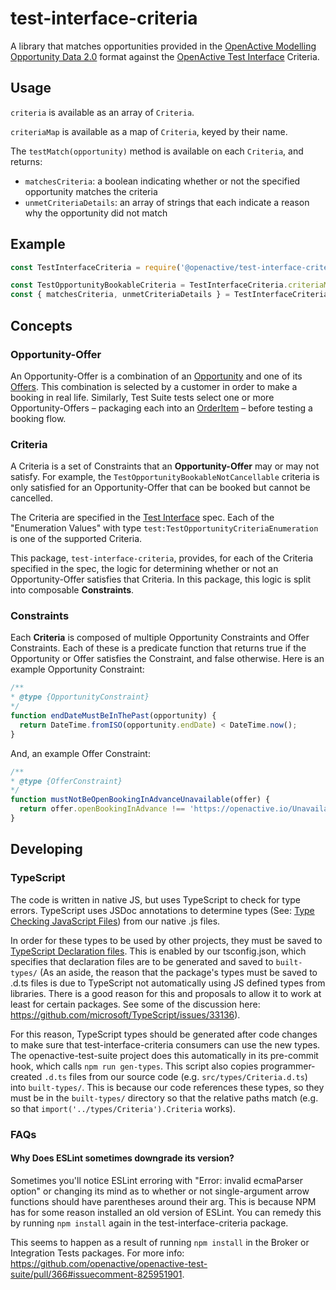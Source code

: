 # test-interface-criteria

A library that matches opportunities provided in the [OpenActive Modelling Opportunity Data 2.0](https://openactive.io/modelling-opportunity-data/) format against the [OpenActive Test Interface](https://openactive.io/test-interface/) Criteria.

## Usage

`criteria` is available as an array of `Criteria`.

`criteriaMap` is available as a map of `Criteria`, keyed by their name.

The `testMatch(opportunity)` method is available on each `Criteria`, and returns:
- `matchesCriteria`: a boolean indicating whether or not the specified opportunity matches the criteria
- `unmetCriteriaDetails`: an array of strings that each indicate a reason why the opportunity did not match

## Example

```javascript
const TestInterfaceCriteria = require('@openactive/test-interface-criteria');

const TestOpportunityBookableCriteria = TestInterfaceCriteria.criteriaMap.get('TestOpportunityBookable');
const { matchesCriteria, unmetCriteriaDetails } = TestInterfaceCriteria.testMatch(TestOpportunityBookableCriteria, opportunity);
```

## Concepts

### Opportunity-Offer

An Opportunity-Offer is a combination of an [Opportunity](https://openactive.io/open-booking-api/EditorsDraft/#dfn-opportunity) and one of its [Offers](https://openactive.io/modelling-opportunity-data/#describing-offers-code-schema-offer-code-). This combination is selected by a customer in order to make a booking in real life. Similarly, Test Suite tests select one or more Opportunity-Offers – packaging each into an [OrderItem](https://openactive.io/open-booking-api/EditorsDraft/#schema-orderitem) – before testing a booking flow.

### Criteria

A Criteria is a set of Constraints that an **Opportunity-Offer** may or may not satisfy. For example, the `TestOpportunityBookableNotCancellable` criteria is only satisfied for an Opportunity-Offer that can be booked but cannot be cancelled.

The Criteria are specified in the [Test Interface](https://openactive.io/test-interface) spec. Each of the "Enumeration Values" with type `test:TestOpportunityCriteriaEnumeration` is one of the supported Criteria.

This package, `test-interface-criteria`, provides, for each of the Criteria specified in the spec, the logic for determining whether or not an Opportunity-Offer satisfies that Criteria. In this package, this logic is split into composable **Constraints**.

### Constraints

Each **Criteria** is composed of multiple Opportunity Constraints and Offer Constraints. Each of these is a predicate function that returns true if the Opportunity or Offer satisfies the Constraint, and false otherwise. Here is an example Opportunity Constraint:

```js
/**
* @type {OpportunityConstraint}
*/
function endDateMustBeInThePast(opportunity) {
  return DateTime.fromISO(opportunity.endDate) < DateTime.now();
}
```

And, an example Offer Constraint:

```js
/**
* @type {OfferConstraint}
*/
function mustNotBeOpenBookingInAdvanceUnavailable(offer) {
  return offer.openBookingInAdvance !== 'https://openactive.io/Unavailable';
}
```

## Developing

### TypeScript

The code is written in native JS, but uses TypeScript to check for type errors. TypeScript uses JSDoc annotations to determine types (See: [Type Checking JavaScript Files](https://www.typescriptlang.org/docs/handbook/type-checking-javascript-files.html)) from our native .js files.

In order for these types to be used by other projects, they must be saved to [TypeScript Declaration files](https://www.typescriptlang.org/docs/handbook/declaration-files/introduction.html). This is enabled by our tsconfig.json, which specifies that declaration files are to be generated and saved to `built-types/` (As an aside, the reason that the package's types must be saved to .d.ts files is due to TypeScript not automatically using JS defined types from libraries. There is a good reason for this and proposals to allow it to work at least for certain packages. See some of the discussion here: https://github.com/microsoft/TypeScript/issues/33136).

For this reason, TypeScript types should be generated after code changes to make sure that test-interface-criteria consumers can use the new types. The openactive-test-suite project does this automatically in its pre-commit hook, which calls `npm run gen-types`. This script also copies programmer-created `.d.ts` files from our source code (e.g. `src/types/Criteria.d.ts`) into `built-types/`. This is because our code references these types, so they must be in the `built-types/` directory so that the relative paths match (e.g. so that `import('../types/Criteria').Criteria` works).

### FAQs

#### Why Does ESLint sometimes downgrade its version?

Sometimes you'll notice ESLint erroring with "Error: invalid ecmaParser option" or changing its mind as to whether or not single-argument arrow functions should have parentheses around their arg. This is because NPM has for some reason installed an old version of ESLint. You can remedy this by running `npm install` again in the test-interface-criteria package.

This seems to happen as a result of running `npm install` in the Broker or Integration Tests packages. For more info: https://github.com/openactive/openactive-test-suite/pull/366#issuecomment-825951901.
